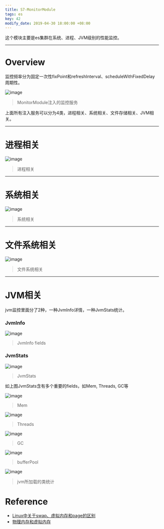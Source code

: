 ```yaml
---
title: S7-MonitorModule
tags: es
key: 42
modify_date: 2019-04-30 18:00:00 +08:00
---
```


这个模块主要是es集群在系统、进程、JVM级别的性能监控。

----
# Overview
监控频率分为固定一次性fixPoint和refreshInterval、scheduleWithFixedDelay周期性。

![image](https://user-images.githubusercontent.com/8369671/80782023-1c5ede00-8ba7-11ea-88f6-1038f67e7b11.png)
> MonitorModule注入的监控服务

上面所有注入服务可以分为4类，进程相关、系统相关、文件存储相关、JVM相关。

----
# 进程相关
![image](https://user-images.githubusercontent.com/8369671/80782030-1f59ce80-8ba7-11ea-88a8-4f43dd2682a3.png)
> 进程相关

----
# 系统相关
![image](https://user-images.githubusercontent.com/8369671/80782033-21bc2880-8ba7-11ea-83de-0c200db62288.png)
> 系统相关

----
# 文件系统相关
![image](https://user-images.githubusercontent.com/8369671/80782035-241e8280-8ba7-11ea-9753-9a28d15ccd73.png)
> 文件系统相关

----
# JVM相关
jvm监控里面分了2种，一种JvmInfo详情，一种JvmStats统计。

### JvmInfo
![image](https://user-images.githubusercontent.com/8369671/80782037-2680dc80-8ba7-11ea-996e-17c2b535ac65.png)
> JvmInfo fields

### JvmStats
![image](https://user-images.githubusercontent.com/8369671/80782041-28e33680-8ba7-11ea-898b-b0566e7eab00.png)
> JvmStats

如上图JvmStats含有多个重要的fields，如Mem, Threads, GC等

![image](https://user-images.githubusercontent.com/8369671/80782047-2da7ea80-8ba7-11ea-8f03-931605937fb2.png)
> Mem

![image](https://user-images.githubusercontent.com/8369671/80782051-30a2db00-8ba7-11ea-8a92-6879065e758c.png)
> Threads

![image](https://user-images.githubusercontent.com/8369671/80782053-339dcb80-8ba7-11ea-81ce-1ffaecfdf3b7.png)
> GC

![image](https://user-images.githubusercontent.com/8369671/80782219-c8082e00-8ba7-11ea-8098-eb6597614f7a.png)
> bufferPool

![image](https://user-images.githubusercontent.com/8369671/80782062-38627f80-8ba7-11ea-8001-e167c4149a9a.png)
> jvm所加载的类统计

# Reference
- [Linux中关于swap、虚拟内存和page的区别](https://blog.csdn.net/xifeijian/article/details/8209750)
- [物理内存和虚拟内存](http://uule.iteye.com/blog/2149610)
